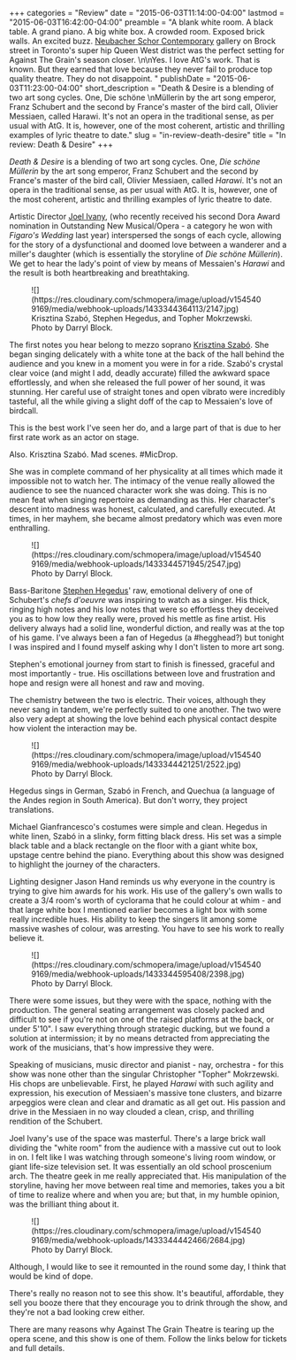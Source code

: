 +++
categories = "Review"
date = "2015-06-03T11:14:00-04:00"
lastmod = "2015-06-03T16:42:00-04:00"
preamble = "A blank white room. A black table. A grand piano. A big white box. A crowded room. Exposed brick walls. An excited buzz. [Neubacher Schor Contemporary](http://neubachershor.com/) gallery on Brock street in Toronto's super hip Queen West district was the perfect setting for Against The Grain's season closer. \n\nYes. I love AtG's work. That is known. But they earned that love because they never fail to produce top quality theatre. They do not disappoint. "
publishDate = "2015-06-03T11:23:00-04:00"
short_description = "Death &amp; Desire is a blending of two art song cycles. One, Die schöne \nMüllerin by the art song emperor, Franz Schubert and the second by France&#039;s master of the bird call, Olivier Messiaen, called Harawi. It&#039;s not an opera in the traditional sense, as per usual with AtG. It is, however, one of the most coherent, artistic and thrilling examples of lyric theatre to date."
slug = "in-review-death-desire"
title = "In review: Death &amp; Desire"
+++

*Death & Desire* is a blending of two art song cycles. One, *Die schöne 
Müllerin* by the art song emperor, Franz Schubert and the second by France's master of the bird call, Olivier Messiaen, called *Harawi*. It's not an opera in the traditional sense, as per usual with AtG. It is, however, one of the most coherent, artistic and thrilling examples of lyric theatre to date.

Artistic Director [Joel Ivany](/scene/people/joel-ivany/), (who recently received his second Dora Award nomination in Outstanding New Musical/Opera - a category he won with *Figaro's Wedding* last year) interspersed the songs of each cycle, allowing for the story of a dysfunctional and doomed love between a wanderer and a miller's daughter (which is essentially the storyline of *Die schöne Müllerin*). We get to hear the lady's point of view by means of Messaien's *Harawi* and the result is both heartbreaking and breathtaking. 

<figure data-type="image">
![](https://res.cloudinary.com/schmopera/image/upload/v1545409169/media/webhook-uploads/1433344364113/2147.jpg)
<figcaption>Krisztina Szabó, Stephen Hegedus, and Topher Mokrzewski. Photo by Darryl Block.</figcaption>
</figure>

The first notes you hear belong to mezzo soprano [Krisztina Szabó](/scene/people/krisztina-szabo/). She 
began singing delicately with a white tone at the back of the hall 
behind the audience and you knew in a moment you were in for a ride. 
Szabó's crystal clear voice (and might I add, deadly accurate) filled 
the awkward space effortlessly, and when she released the full power 
of her sound, it was stunning. Her careful use of straight tones and 
open vibrato were incredibly tasteful, all the while giving a slight 
doff of the cap to Messaien's love of birdcall. 

This is the best work I've seen her do, and a large part of that is 
due to her first rate work as an actor on stage. 

Also. Krisztina Szabó. Mad scenes. #MicDrop. 

She was in complete command of her physicality at all times which made 
it impossible not to watch her. The intimacy of the venue really 
allowed the audience to see the nuanced character work she was doing. 
This is no mean feat when singing repertoire as demanding as this. Her 
character's descent into madness was honest, calculated, and carefully 
executed. At times, in her mayhem, she became almost predatory which 
was even more enthralling. 

<figure data-type="image">
![](https://res.cloudinary.com/schmopera/image/upload/v1545409169/media/webhook-uploads/1433344571945/2547.jpg)
<figcaption>Photo by Darryl Block.</figcaption>
</figure>

Bass-Baritone [Stephen Hegedus](/scene/people/stephen-hegedus/)' raw, emotional delivery of one of Schubert's *chefs d'oeuvre* was inspiring to watch as a singer. His thick, ringing high notes and his low notes that were so effortless they deceived you as to how low they really were, proved his mettle as fine artist. His delivery always had a solid line, wonderful diction, and really was at the top of his game. I've always been a fan of Hegedus (a #hegghead?) but tonight I was inspired and I found myself asking why I don't listen to more art song. 

Stephen's emotional journey from start to finish is finessed, graceful and most importantly - true. His oscillations between love and frustration and hope and resign were all honest and raw and moving. 

The chemistry between the two is electric. Their voices, although they never sang in tandem, we're perfectly suited to one another. The two were also very adept at showing the love behind each physical contact despite how violent the interaction may be. 

<figure data-type="image">
![](https://res.cloudinary.com/schmopera/image/upload/v1545409169/media/webhook-uploads/1433344421251/2522.jpg)
<figcaption>Photo by Darryl Block.</figcaption>
</figure>

Hegedus sings in German, Szabó in French, and Quechua (a language of the Andes region in South America). But don't worry, they project translations. 

Michael Gianfrancesco's costumes were simple and clean. Hegedus in white linen, Szabó in a slinky, form fitting black dress. His set was a simple black table and a black rectangle on the floor with a giant white box, upstage centre behind the piano. Everything about this show was designed to highlight the journey of the characters. 

Lighting designer Jason Hand reminds us why everyone in the country is trying to give him awards for his work. His use of the gallery's own walls to create a 3/4 room's worth of cyclorama that he could colour at whim - and that large white box I mentioned earlier becomes a light box with some really incredible hues. His ability to keep the singers 
lit among some massive washes of colour, was arresting. You have to see his work to really believe it. 

<figure data-type="image">
![](https://res.cloudinary.com/schmopera/image/upload/v1545409169/media/webhook-uploads/1433344595408/2398.jpg)
<figcaption>Photo by Darryl Block.</figcaption>
</figure>

There were some issues, but they were with the space, nothing with the production. The general seating arrangement was closely packed and difficult to see if you're not on one of the raised platforms at the back, or under 5'10". I saw everything through strategic ducking, but we found a solution at intermission; it by no means detracted from 
appreciating the work of the musicians, that's how impressive they were. 

Speaking of musicians, music director and pianist - nay, orchestra - for this show was none other than the singular Christopher "Topher" Mokrzewski. His chops are unbelievable. First, he played *Harawi* with such agility and expression, his execution of Messiaen's massive tone clusters, and bizarre arpeggios were clean and clear and dramatic as all get out. His passion and drive in the Messiaen in no way clouded a clean, crisp, and thrilling rendition of the Schubert. 

Joel Ivany's use of the space was masterful. There's a large brick wall dividing the "white room" from the audience with a massive cut out to look in on. I felt like I was watching through someone's living room window, or giant life-size television set. It was essentially an old school proscenium arch. The theatre geek in me really appreciated 
that. His manipulation of the storyline, having her move between real time and memories, takes you a bit of time to realize where and when you are; but that, in my humble opinion, was the brilliant thing about it. 

<figure data-type="image">
![](https://res.cloudinary.com/schmopera/image/upload/v1545409169/media/webhook-uploads/1433344442466/2684.jpg)
<figcaption>Photo by Darryl Block.</figcaption>
</figure>

Although, I would like to see it remounted in the round some day, I think that would be kind of dope. 

There's really no reason not to see this show. It's beautiful, affordable, they sell you booze there that they encourage you to drink through the show, and they're not a bad looking crew either. 

There are many reasons why Against The Grain Theatre is tearing up the opera scene, and this show is one of them. Follow the links below for tickets and full details. 

